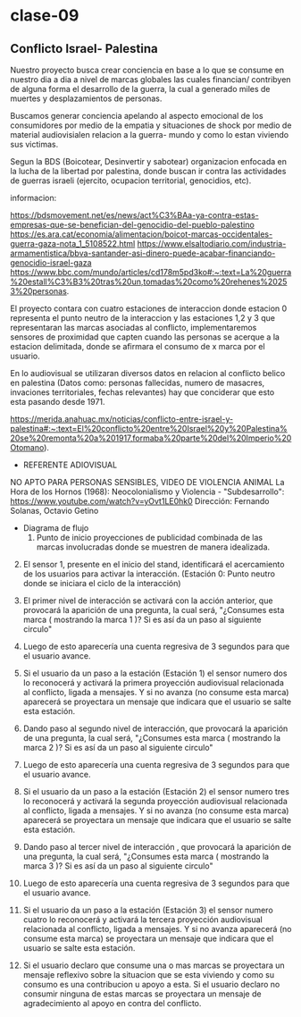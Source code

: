 # clase-09
## Conflicto Israel- Palestina

Nuestro proyecto busca crear conciencia en base a lo que se consume en nuestro dia a dia a nivel de marcas globales las cuales financian/ contribyen de alguna forma el desarrollo de la guerra, la cual a generado miles de muertes y desplazamientos de personas.

Buscamos generar conciencia apelando al aspecto emocional de los consumidores por medio de la empatia y situaciones de shock por medio de material audiovisialen relacion a la guerra- mundo y como lo estan viviendo sus victimas.

Segun la BDS (Boicotear, Desinvertir y sabotear) organizacion enfocada en la lucha de la libertad por palestina, donde buscan ir contra las actividades de guerras israeli (ejercito, ocupacion territorial, genocidios, etc).

informacion: 

https://bdsmovement.net/es/news/act%C3%BAa-ya-contra-estas-empresas-que-se-benefician-del-genocidio-del-pueblo-palestino
https://es.ara.cat/economia/alimentacion/boicot-marcas-occidentales-guerra-gaza-nota_1_5108522.html
https://www.elsaltodiario.com/industria-armamentistica/bbva-santander-asi-dinero-puede-acabar-financiando-genocidio-israel-gaza
https://www.bbc.com/mundo/articles/cd178m5pd3ko#:~:text=La%20guerra%20estall%C3%B3%20tras%20un,tomadas%20como%20rehenes%20253%20personas.

El proyecto contara con cuatro estaciones de interaccion donde estacion 0 representa el punto neutro de la interaccion y las estaciones 1,2 y 3 que representaran las marcas asociadas al conflicto, implementaremos sensores de proximidad que capten cuando las personas se acerque a la estacion delimitada, donde se afirmara el consumo de x marca por el usuario.

En lo audiovisual se utilizaran diversos datos en relacion al conflicto belico en palestina (Datos como: personas fallecidas, numero de masacres, invaciones territoriales, fechas relevantes) hay que conciderar que esto esta pasando desde 1971.

https://merida.anahuac.mx/noticias/conflicto-entre-israel-y-palestina#:~:text=El%20conflicto%20entre%20Israel%20y%20Palestina%20se%20remonta%20a%201917,formaba%20parte%20del%20Imperio%20Otomano).

- REFERENTE ADIOVISUAL

NO APTO PARA PERSONAS SENSIBLES, VIDEO DE VIOLENCIA ANIMAL
La Hora de los Hornos (1968): Neocolonialismo y Violencia - "Subdesarrollo":
https://www.youtube.com/watch?v=yOvt1LE0hk0 
Dirección: Fernando Solanas, Octavio Getino

- Diagrama de flujo
  1. Punto de inicio proyecciones de publicidad combinada de las marcas involucradas donde se muestren de manera idealizada.

2. El sensor 1, presente en el inicio del stand, identificará el acercamiento de los usuarios para activar la interacción. (Estación 0: Punto neutro donde se iniciara el ciclo de la interacción)

3. El primer nivel de interacción se activará con la acción anterior, que provocará la aparición de una pregunta, la cual será, "¿Consumes esta marca ( mostrando la marca 1 )? Si es así da un paso al siguiente circulo"

4. Luego de esto aparecería una cuenta regresiva de 3 segundos para que el usuario avance.

5. Si el usuario da un paso  a la estación (Estación 1) el sensor numero dos lo reconocerá y activará la primera proyección audiovisual relacionada al conflicto, ligada a mensajes. Y si no avanza (no consume esta marca) aparecerá  se proyectara un mensaje que indicara que el usuario se salte esta estación.

6. Dando paso al segundo  nivel de interacción, que provocará la aparición de una pregunta, la cual será, "¿Consumes esta marca ( mostrando la marca 2 )? Si es así da un paso al siguiente circulo"

7. Luego de esto aparecería una cuenta regresiva de 3 segundos para que el usuario avance.

8. Si el usuario da un paso  a la estación (Estación 2) el sensor numero tres lo reconocerá y activará la segunda proyección audiovisual relacionada al conflicto, ligada a mensajes. Y si no avanza (no consume esta marca) aparecerá se proyectara un mensaje que indicara que el usuario se salte esta estación.

9. Dando paso al tercer  nivel de interacción , que provocará la aparición de una pregunta, la cual será, "¿Consumes esta marca ( mostrando la marca 3 )? Si es así da un paso al siguiente circulo"

10. Luego de esto aparecería una cuenta regresiva de 3 segundos para que el usuario avance.

11. Si el usuario da un paso  a la estación (Estación 3) el sensor numero cuatro lo reconocerá y activará la tercera proyección audiovisual relacionada al conflicto, ligada a mensajes. Y si no avanza aparecerá (no consume esta marca) se proyectara un mensaje que indicara que el usuario se salte esta estación.

12. Si el usuario declaro que consume una o mas marcas se proyectara un mensaje reflexivo sobre la situacion que se esta viviendo y como su consumo es una contribucion u apoyo a esta. Si el usuario declaro no consumir ninguna de estas marcas se proyectara un mensaje de agradecimiento al apoyo en contra del conflicto.
